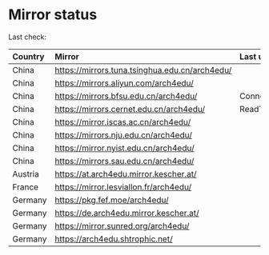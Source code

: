 <script src="./time.js"></script>
# Mirror status
Last check: <script type="text/javascript">localize(1750415250.9874198);</script>

|Country|Mirror|Last update|
|:------|:-----|:----------|
|China|https://mirrors.tuna.tsinghua.edu.cn/arch4edu/|<script type="text/javascript">localize(1750358770);</script>|
|China|https://mirrors.aliyun.com/arch4edu/|<script type="text/javascript">localize(1750358770);</script>|
|China|https://mirrors.bfsu.edu.cn/arch4edu/|ConnectionError|
|China|https://mirrors.cernet.edu.cn/arch4edu/|ReadTimeout|
|China|https://mirror.iscas.ac.cn/arch4edu/|<script type="text/javascript">localize(1750318038);</script>|
|China|https://mirrors.nju.edu.cn/arch4edu/|<script type="text/javascript">localize(1750318038);</script>|
|China|https://mirror.nyist.edu.cn/arch4edu/|<script type="text/javascript">localize(1750358770);</script>|
|China|https://mirrors.sau.edu.cn/arch4edu/|<script type="text/javascript">localize(1731653531);</script>|
|Austria|https://at.arch4edu.mirror.kescher.at/|<script type="text/javascript">localize(1750358770);</script>|
|France|https://mirror.lesviallon.fr/arch4edu/|<script type="text/javascript">localize(1750358770);</script>|
|Germany|https://pkg.fef.moe/arch4edu/|<script type="text/javascript">localize(1750358770);</script>|
|Germany|https://de.arch4edu.mirror.kescher.at/|<script type="text/javascript">localize(1750358770);</script>|
|Germany|https://mirror.sunred.org/arch4edu/|<script type="text/javascript">localize(1750358770);</script>|
|Germany|https://arch4edu.shtrophic.net/|<script type="text/javascript">localize(1750358770);</script>|

<script src="./tablefilter/tablefilter.js"></script>
<script src="./table.js"></script>